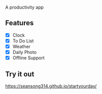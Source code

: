 
A productivity app

## Features

- [x] Clock
- [x] To Do List
- [x] Weather
- [x] Daily Photo
- [x] Offline Support

## Try it out

https://seansong314.github.io/startyourday/
